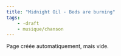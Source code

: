 ```yaml
---
title: "Midnight Oil - Beds are burning"
tags:
    - -draft
    - musique/chanson
---
```


Page créée automatiquement, mais vide.
